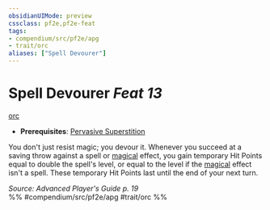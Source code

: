 ```yaml
---
obsidianUIMode: preview
cssclass: pf2e,pf2e-feat
tags:
- compendium/src/pf2e/apg
- trait/orc
aliases: ["Spell Devourer"]
---
```

# Spell Devourer  *Feat 13*  
[orc](../../Rules/traits/orc.md)  

- **Prerequisites**: [Pervasive Superstition](pervasive-superstition.md)

You don't just resist magic; you devour it. Whenever you succeed at a saving throw against a spell or [magical](../../Rules/traits/magical.md) effect, you gain temporary Hit Points equal to double the spell's level, or equal to the level if the [magical](../../Rules/traits/magical.md) effect isn't a spell. These temporary Hit Points last until the end of your next turn.

*Source: Advanced Player's Guide p. 19*  
%% #compendium/src/pf2e/apg #trait/orc %%